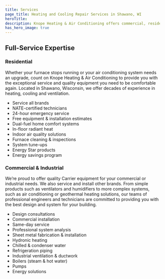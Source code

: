 ```yaml
---
title: Services
page_title: Heating and Cooling Repair Services in Shawano, WI
heroTitle:
description: Knope Heating & Air Conditioning offers commercial, residential & industrial HVAC, geothermal heating, cooling & ventilation services in Shawano, Wisconsin.
has_hero_image: true
---
```


<div>
    <h2 class="no-margin">Full-Service Expertise</h2>
    <div class="underline"></div>
</div>

### Residential

Whether your furnace stops running or your air conditioning system needs an upgrade, count on Knope Heating & Air Conditioning to provide you with the exceptional service and quality equipment you need to be comfortable again. Located in Shawano, Wisconsin, we offer decades of experience in heating, cooling and ventilation.

- Service all brands
- NATE-certified technicians
- 24-hour emergency service
- Free equipment & installation estimates
- Dual-fuel home comfort systems
- In-floor radiant heat
- Indoor air quality solutions
- Furnace cleaning & inspections
- System tune-ups
- Energy Star products
- Energy savings program

### Commercial & Industrial

We’re proud to offer quality Carrier equipment for your commercial or industrial needs. We also service and install other brands. From simple products such as ventilators and humidifiers to more complex systems, such as air conditioning or geothermal heating solutions, our teams of professional engineers and technicians are committed to providing you with the best design and system for your building.

- Design consultations
- Commercial installation
- Same-day service
- Professional system analysis
- Sheet metal fabrication & installation
- Hydronic heating
- Chilled & condenser water
- Refrigeration piping
- Industrial ventilation & ductwork
- Boilers (steam & hot water)
- Pumps
- Energy solutions
